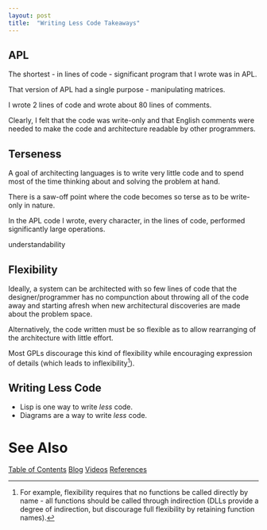 ```yaml
---
layout: post
title:  "Writing Less Code Takeaways"
---
```


## APL

The shortest - in lines of code - significant program that I wrote was in APL.

That version of APL had a single purpose - manipulating matrices.

I wrote 2 lines of code and wrote about 80 lines of comments.

Clearly, I felt that the code was write-only and that English comments were needed to make the code and architecture readable by other programmers.

## Terseness

A goal of architecting languages is to write very little code and to spend most of the time thinking about and solving the problem at hand.

There is a saw-off point where the code becomes so terse as to be write-only in nature.

In the APL code I wrote, every character, in the lines of code, performed significantly large operations.

understandability

## Flexibility

Ideally, a system can be architected with so few lines of code that the designer/programmer has no compunction about throwing all of the code away and starting afresh when new architectural discoveries are made about the problem space.

Alternatively, the code written must be so flexible as to allow rearranging of the architecture with little effort.  

Most GPLs discourage this kind of flexibility while encouraging expression of details (which leads to inflexibility[^1]).

[^1]: For example, flexibility requires that no functions be called directly by name - all functions should be called through indirection (DLLs provide a degree of indirection, but discourage full flexibility by retaining function names).

## Writing Less Code

- Lisp is one way to write *less* code.
- Diagrams are a way to write *less* code.

# See Also
[Table of Contents](https://guitarvydas.github.io/2021/12/10/Table-of-Contents-Dec-01-2021.html)
[Blog](https://guitarvydas.github.io)
[Videos](https://www.youtube.com/channel/UC9EJr0nKHwadbHUtc5zHdmQ/videos)
[References](https://guitarvydas.github.io/2021/01/14/References.html)

<script src="https://utteranc.es/client.js" 
        repo="guitarvydas/guitarvydas.github.io" 
        issue-term="pathname" 
        theme="github-light" 
        crossorigin="anonymous" 
        async> 
</script> 

